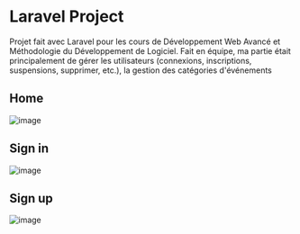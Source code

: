 # Laravel Project
Projet fait avec Laravel pour les cours de Développement Web Avancé et Méthodologie du Développement de Logiciel.
Fait en équipe, ma partie était principalement de gérer les utilisateurs (connexions, inscriptions, suspensions, supprimer, etc.), la gestion des catégories d'événements 

## Home
![image](https://github.com/justinedauphinais/Laravel-Project/assets/95946160/977c1257-480c-4f6b-b4ab-5317c79af605)

## Sign in
![image](https://github.com/justinedauphinais/Laravel-Project/assets/95946160/0e770a9d-b868-4a8c-942c-215cfe246f1a)

## Sign up 
![image](https://github.com/justinedauphinais/Laravel-Project/assets/95946160/3e5aafc9-a545-48e8-bc41-a608259e5282)
